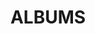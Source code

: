 ---
layout: album_gallery
resource: instagram
title: "ALBUMS"
description: "archive"
active: gallery
header-img: "img/gallery-bg.jpg"
images:
- image_path: /leileinavie/binkini/20240530_164104_446354613_1585610628666867_6818446118533720107_n.jpg
  gallery-folder: /gallery/leileinavie/binkini/
  gallery-name: binkini
  gallery-date: April 2025
---